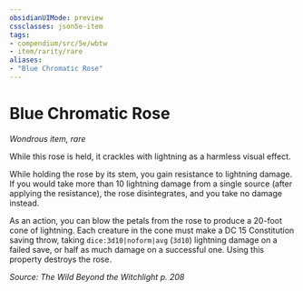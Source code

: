 ```yaml
---
obsidianUIMode: preview
cssclasses: json5e-item
tags:
- compendium/src/5e/wbtw
- item/rarity/rare
aliases: 
- "Blue Chromatic Rose"
---
```

# Blue Chromatic Rose
*Wondrous item, rare*  


While this rose is held, it crackles with lightning as a harmless visual effect.

While holding the rose by its stem, you gain resistance to lightning damage. If you would take more than 10 lightning damage from a single source (after applying the resistance), the rose disintegrates, and you take no damage instead.

As an action, you can blow the petals from the rose to produce a 20-foot cone of lightning. Each creature in the cone must make a DC 15 Constitution saving throw, taking `dice:3d10|noform|avg` (`3d10`) lightning damage on a failed save, or half as much damage on a successful one. Using this property destroys the rose.

*Source: The Wild Beyond the Witchlight p. 208*